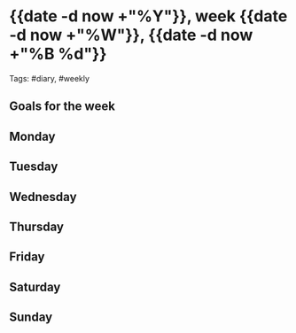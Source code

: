 # {{date -d now +"%Y"}}, week {{date -d now +"%W"}}, {{date -d now +"%B %d"}}
Tags: #diary, #weekly

## Goals for the week

## Monday

## Tuesday

## Wednesday

## Thursday

## Friday

## Saturday

## Sunday
